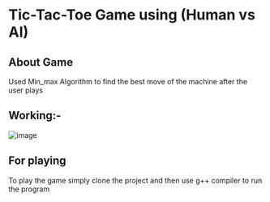 # Tic-Tac-Toe Game using (Human vs AI)
## About Game
Used Min_max Algorithm to find the best move of the machine after the user plays
## Working:-
![image](https://github.com/omsingh4321/Tic-Tac-Toe_AI-Based/assets/110286904/3b0cca19-3075-4473-918d-e2348d018654)
## For playing
To play the game simply clone the project and then use g++ compiler to run the program
